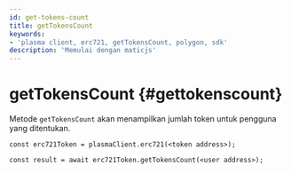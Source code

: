 ```yaml
---
id: get-tokens-count
title: getTokensCount
keywords:
- 'plasma client, erc721, getTokensCount, polygon, sdk'
description: 'Memulai dengan maticjs'
---
```


# getTokensCount {#gettokenscount}

Metode `getTokensCount` akan menampilkan jumlah token untuk pengguna yang ditentukan.

```
const erc721Token = plasmaClient.erc721(<token address>);

const result = await erc721Token.getTokensCount(<user address>);

```
